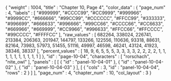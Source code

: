{
  "weight" : 1004,
  "title" : "Chapter 10, Page 4",
  "color_data" : {
    "page_num" : 4,
    "labels" : [
      "#999999",
      "#CCCC99",
      "#CC9999",
      "#999966",
      "#9999CC",
      "#666666",
      "#99CC99",
      "#CCCCCC",
      "#FFCC99",
      "#333333",
      "#996699",
      "#666633",
      "#996666",
      "#99CC66",
      "#CCCC66",
      "#CC6633",
      "#669966",
      "#669999",
      "#CC9966",
      "#996633",
      "#FFCC66",
      "#FFCCCC",
      "#99CCCC",
      "#FFFFCC"
    ],
    "raw_values" : [
      682264,
      338024,
      226741,
      213384,
      206363,
      201947,
      144797,
      133266,
      122556,
      110636,
      93318,
      88631,
      82164,
      73983,
      57973,
      51455,
      51116,
      49997,
      46598,
      46241,
      43124,
      41923,
      38346,
      38337
    ],
    "percent_values" : [
      18,
      9,
      6,
      5,
      5,
      5,
      3,
      3,
      3,
      3,
      2,
      2,
      2,
      2,
      1,
      1,
      1,
      1,
      1,
      1,
      1,
      1,
      1,
      1
    ]
  },
  "id" : "page-10-04",
  "characters" : [
    "rorschach",
    "nite_owl"
  ],
  "panels" : [
    [
      {
        "id" : "panel-10-04-01"
      },
      {
        "id" : "panel-10-04-02"
      },
      {
        "id" : "panel-10-04-03"
      }
    ],
    [
      {
        "cols" : 3,
        "id" : "panel-10-04-04",
        "rows" : 2
      }
    ]
  ],
  "page_num" : 4,
  "chapter_num" : 10,
  "col_layout" : 3
}
